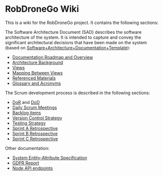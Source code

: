 # RobDroneGo Wiki

This is a wiki for the RobDroneGo project. It contains the following sections:

The Software Architecture Document (SAD) describes the software architecture of the system. It is intended to capture and convey the significant architectural decisions that have been made on the system (based on [Software+Architecture+Documentation+Template](https://wiki.sei.cmu.edu/confluence/display/SAD/Software+Architecture+Documentation+Template)):

* [Documentation Roadmap and Overview](docs/RoadmapOverview.md)
* [Architecture Background](docs/Background.md)
* [Views](docs/Views.md)
* [Mapping Between Views](docs/Mapping.md)
* [Referenced Materials](docs/References.md)
* [Glossary and Acronyms](docs/Gloassary&Acronyms.md)

The Scrum development process is described in the following sections:

* [DoR](docs/DoR.md) and [DoD](docs/DoD.md)
* [Daily Scrum Meetings](docs/Daily%20Scrum%20Meetings.md)
* [Backlog items](docs/Backlog%20Items.md)
* [Version Control Strategy](docs/Version%20Control%20Strategy.md)
* [Testing Strategy](docs/Testing%20Strategy.md)
* [Sprint A Retrospective](docs/Sprint%20A%20Retrospective.md)
* [Sprint B Retrospective](docs/Sprint%20B%20Retrospective.md)
* [Sprint C Retrospective](docs/Sprint%20C%20Retrospective.md)

Other documentation:

* [System Entity-Attribute Specification](docs/System%20Entity-Attribute%20Specification.md)
* [GDPR Report](docs/GDPR%20Report.md) 
* [Node API endpoints](docs/Node-API-endpoints.md)
